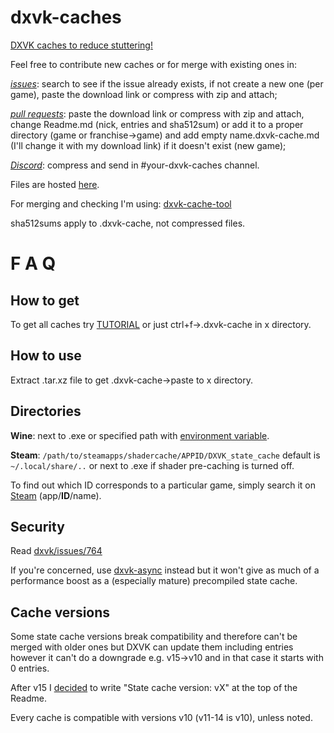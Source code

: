 # dxvk-caches
[DXVK caches to reduce stuttering!](https://github.com/doitsujin/dxvk#state-cache)

Feel free to contribute new caches or for merge with existing ones in:

[_issues_](https://github.com/begin-theadventure/dxvk-caches/issues/): search to see if the issue already exists, if not create a new one (per game), paste the download link or compress with zip and attach;

[_pull requests_](https://github.com/begin-theadventure/dxvk-caches/pulls): paste the download link or compress with zip and attach, change Readme.md (nick, entries and sha512sum) or add it to a proper directory (game or franchise->game) and add empty name.dxvk-cache.md (I'll change it with my download link) if it doesn't exist (new game);

[_Discord_](https://discord.gg/RsYQ4UPwth): compress and send in #your-dxvk-caches channel.

Files are hosted [here](https://sam.nl.tab.digital/s/oZRKz5So2B8gbzY).

For merging and checking I'm using: [dxvk-cache-tool](https://github.com/DarkTigrus/dxvk-cache-tool)

sha512sums apply to .dxvk-cache, not compressed files.

# F A Q
## How to get
To get all caches try [TUTORIAL](https://github.com/begin-theadventure/get-dxvk-caches/blob/main/script/TUTORIAL.md) or just ctrl+f->.dxvk-cache in x directory.
## How to use
Extract .tar.xz file to get .dxvk-cache->paste to x directory.
## Directories
**Wine**: next to .exe or specified path with [environment variable](https://github.com/doitsujin/dxvk#state-cache).

**Steam**: `/path/to/steamapps/shadercache/APPID/DXVK_state_cache` default is `~/.local/share/..` or next to .exe if shader pre-caching is turned off. 

To find out which ID corresponds to a particular game, simply search it on [Steam](https://store.steampowered.com/search/) (app/**ID**/name).
## Security
Read [dxvk/issues/764](https://github.com/doitsujin/dxvk/issues/764)

If you're concerned, use [dxvk-async](https://github.com/Sporif/dxvk-async) instead but it won't give as much of a performance boost as a (especially mature) precompiled state cache.
## Cache versions
Some state cache versions break compatibility and therefore can't be merged with older ones but DXVK can update them including entries however it can't do a downgrade e.g. v15->v10 and in that case it starts with 0 entries.

After v15 I [decided](https://github.com/begin-theadventure/dxvk-caches/discussions/39) to write "State cache version: vX" at the top of the Readme.

Every cache is compatible with versions v10 (v11-14 is v10), unless noted.
